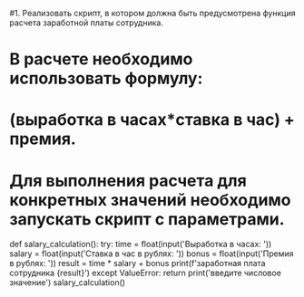 #1. Реализовать скрипт, в котором должна быть предусмотрена функция расчета заработной платы сотрудника.
# В расчете необходимо использовать формулу:
# (выработка в часах*ставка в час) + премия.
# Для выполнения расчета для конкретных значений необходимо запускать скрипт с параметрами.
def salary_calculation():
    try:
        time = float(input('Выработка в часах: '))
        salary = float(input('Ставка в час в рублях: '))
        bonus = float(input('Премия в рублях: '))
        result = time * salary + bonus
        print(f'заработная плата сотрудника  {result}')
    except ValueError:
        return print('введите числовое значение')
salary_calculation()
